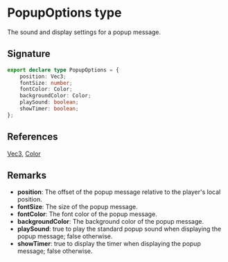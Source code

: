 # PopupOptions type

The sound and display settings for a popup message.

## Signature

```typescript
export declare type PopupOptions = {
    position: Vec3;
    fontSize: number;
    fontColor: Color;
    backgroundColor: Color;
    playSound: boolean;
    showTimer: boolean;
};
```

## References

[Vec3](https://developers.meta.com/horizon-worlds/reference/2.0.0/core_vec3), [Color](https://developers.meta.com/horizon-worlds/reference/2.0.0/core_color)

## Remarks

- **position**: The offset of the popup message relative to the player's local position.
- **fontSize**: The size of the popup message.
- **fontColor**: The font color of the popup message.
- **backgroundColor**: The background color of the popup message.
- **playSound**: true to play the standard popup sound when displaying the popup message; false otherwise.
- **showTimer**: true to display the timer when displaying the popup message; false otherwise.